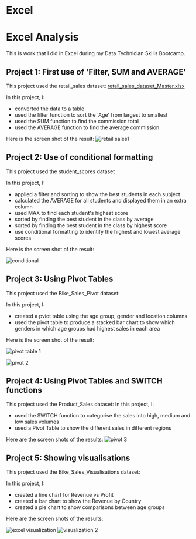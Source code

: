 # Excel
# Excel Analysis
This is work that I did in Excel during my Data Technician Skills Bootcamp.

## Project 1: First use of 'Filter, SUM and AVERAGE'

This project used the retail_sales dataset: [retail_sales_dataset_Master.xlsx](https://github.com/user-attachments/files/20266770/retail_sales_dataset_Master.xlsx)

In this project, I:
* converted the data to a table
* used the filter function to sort the 'Age' from largest to smallest
* used the SUM function to find the commission total
* used the AVERAGE function to find the average commission

Here is the screen shot of the result:
![retail sales1](https://github.com/user-attachments/assets/1cd5dec4-502f-421e-882d-13427107f282)




## Project 2: Use of conditional formatting

This project used the student_scores dataset

In this project, I:
* applied a filter and sorting to show the best students in each subject
* calculated the AVERAGE for all students and displayed them in an extra column
* used MAX to find each student's highest score
* sorted by finding the best student in the class by average
* sorted by finding the best student in the class by highest score
* use conditional formatting to identify the highest and lowest average scores

Here is the screen shot of the result:


![conditional](https://github.com/user-attachments/assets/79375405-5868-442d-8220-49acb3ebceac)


## Project 3: Using Pivot Tables

This project used the Bike_Sales_Pivot dataset: 

In this project, I:
* created a pviot table using the age group, gender and location columns
* used the pivot table to produce a stacked bar chart to show which genders in which age groups had highest sales in each area

Here is the screen shot of the result:


![pivot table 1](https://github.com/user-attachments/assets/c68269d7-5033-4246-845a-8d1f1b0b93a3)

![pivot 2](https://github.com/user-attachments/assets/e6351456-1a3e-4cab-9ce3-81ee165775f7)

## Project 4: Using Pivot Tables and SWITCH functions

This project used the Product_Sales dataset: 
In this project, I:
* used the SWITCH function to categorise the sales into high, medium and low sales volumes
* used a Pivot Table to show the different sales in different regions

Here are the screen shots of the results:
![pivot 3](https://github.com/user-attachments/assets/526cfd70-c9dd-4f67-82c4-d09652e6925c)


## Project 5: Showing visualisations

This project used the Bike_Sales_Visualisations dataset:

In this project, I:
* created a line chart for Revenue vs Profit
* created a bar chart to show the Revenue by Country
* created a pie chart to show comparisons between age groups

Here are the screen shots of the results:

![excel visualization](https://github.com/user-attachments/assets/a580b898-dbfc-40c0-bde5-62d8ac9db226)
![visualization 2](https://github.com/user-attachments/assets/27046b14-106d-48d6-b339-fb2590e9fb94)
